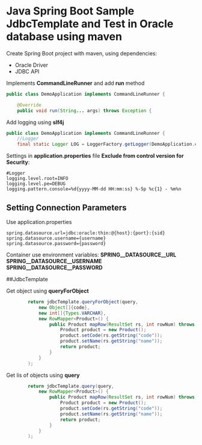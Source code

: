 # Java Spring Boot Sample JdbcTemplate and Test in Oracle database using maven

Create Spring Boot project with maven, using dependencies:

- Oracle Driver
- JDBC API

Implements **CommandLineRunner** and add **run** method

```java
public class DemoApplication implements CommandLineRunner {

	@Override
	public void run(String... args) throws Exception {
```

Add logging using **slf4j**

```java
public class DemoApplication implements CommandLineRunner {
    //Logger
	final static Logger LOG = LoggerFactory.getLogger(DemoApplication.class);
```
Settings in **application.properties** file **Exclude from control version for Security**:

```properties
#Logger
logging.level.root=INFO
logging.level.pe=DEBUG
logging.pattern.console=%d{yyyy-MM-dd HH:mm:ss} %-5p %c{1} - %m%n
```

## Setting Connection Parameters

Use application.properties 
```properties
spring.datasource.url=jdbc:oracle:thin:@{host}:{port}:{sid}
spring.datasource.username={username}
spring.datasource.password={password}
```

Container use environment variables: **SPRING__DATASOURCE__URL** **SPRING__DATASOURCE__USERNAME** **SPRING__DATASOURCE__PASSWORD** 

##JdbcTemplate

Get object using **queryForObject**

```java
        return jdbcTemplate.queryForObject(query,
            new Object[]{code},
            new int[]{Types.VARCHAR},
            new RowMapper<Product>() {
                public Product mapRow(ResultSet rs, int rowNum) throws SQLException {
                    Product product = new Product();
                    product.setCode(rs.getString("code"));
                    product.setName(rs.getString("name"));
                    return product;
                }
            }
        );
```

Get lis of objects using **query**
```java
        return jdbcTemplate.query(query,
            new RowMapper<Product>() {
                public Product mapRow(ResultSet rs, int rowNum) throws SQLException {
                    Product product = new Product();
                    product.setCode(rs.getString("code"));
                    product.setName(rs.getString("name"));
                    return product;
                }
            }
        );
```